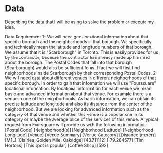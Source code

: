 # Data
Describing the data that I will be using to solve the problem or execute my idea.

Data Requirement
1- We will need geo-locational information about that specific borough and the neighborhoods in that borough. We specifically and technically mean the latitude and longitude numbers of that borough. We assume that it is "Scarborough" in Toronto. This is easily provided for us by the contractor, because the contractor has already made up his mind about the borough. The Postal Codes that fall into that borough (Scarborough) would also be sufficient fo us. I fact we will first find neighborhoods inside Scarborough by their corresponding Postal Codes.
2- We will need data about different venues in different neighborhoods of that specific borough. In order to gain that information we will use "Foursquare" locational information. By locational information for each venue we mean basic and advanced information about that venue. For example there is a venue in one of the neighborhoods. As basic information, we can obtain its precise latitude and longitude and also its distance from the center of the neighborhood. But we are looking for advanced information such as the category of that venue and whether this venue is a popular one in its category or maybe the average price of the services of this venue. A typical request from Foursquare will provide us with the following information:
[Postal Code] [Neighborhood(s)] [Neighborhood Latitude] [Neighborhood Longitude] [Venue] [Venue Summary] [Venue Category] [Distance (meter)]
[M1L] [Clairlea, Golden Mile, Oakridge] [43.711112] [-79.284577] [Tim Hortons] [This spot is popular] [Coffee Shop] [592]

